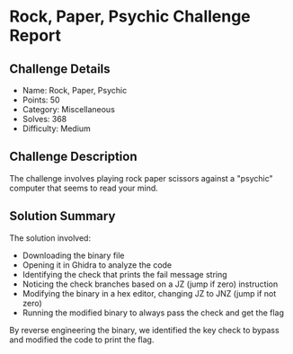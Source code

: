 # Rock, Paper, Psychic Challenge Report

## Challenge Details

- Name: Rock, Paper, Psychic
- Points: 50  
- Category: Miscellaneous
- Solves: 368
- Difficulty: Medium

## Challenge Description  

The challenge involves playing rock paper scissors against a "psychic" computer that seems to read your mind.

## Solution Summary

The solution involved:

- Downloading the binary file 
- Opening it in Ghidra to analyze the code
- Identifying the check that prints the fail message string
- Noticing the check branches based on a JZ (jump if zero) instruction
- Modifying the binary in a hex editor, changing JZ to JNZ (jump if not zero)
- Running the modified binary to always pass the check and get the flag

By reverse engineering the binary, we identified the key check to bypass and modified the code to print the flag. 
